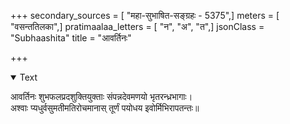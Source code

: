 +++
secondary_sources = [ "महा-सुभाषित-सङ्ग्रहः - 5375",]
meters = [ "वसन्ततिलका",]
pratimaalaa_letters = [ "न", "अ", "त",]
jsonClass = "Subhaashita"
title = "आवर्तिनः"

+++

<details open><summary>Text</summary>

आवर्तिनः शुभफलप्रदशुक्तियुक्ताः संपन्नदेवमणयो भृतरन्ध्रभागाः।  
अश्वाः प्यधुर्वसुमतीमतिरोचमानास् तूर्णं पयोधय इवोर्मिभिरापतन्तः॥
</details>
